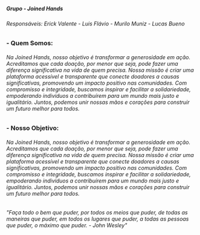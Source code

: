 ##### Grupo - Joined Hands

###### Responsáveis: Erick Valente - Luis Flávio - Murilo Muniz - Lucas Bueno

### - **Quem Somos:**

###### Na Joined Hands, nosso objetivo é transformar a generosidade em ação. Acreditamos que cada doação, por menor que seja, pode fazer uma diferença significativa na vida de quem precisa. Nossa missão é criar uma plataforma acessível e transparente que conecte doadores a causas significativas, promovendo um impacto positivo nas comunidades. Com compromisso e integridade, buscamos inspirar e facilitar a solidariedade, empoderando indivíduos a contribuírem para um mundo mais justo e igualitário. Juntos, podemos unir nossas mãos e corações para construir um futuro melhor para todos.

### - **Nosso Objetivo:**

 ###### Na Joined Hands, nosso objetivo é transformar a generosidade em ação. Acreditamos que cada doação, por menor que seja, pode fazer uma diferença significativa na vida de quem precisa. Nossa missão é criar uma plataforma acessível e transparente que conecte doadores a causas significativas, promovendo um impacto positivo nas comunidades. Com compromisso e integridade, buscamos inspirar e facilitar a solidariedade, empoderando indivíduos a contribuírem para um mundo mais justo e igualitário. Juntos, podemos unir nossas mãos e corações para construir um futuro melhor para todos.

###### *"Faça todo o bem que puder, por todos os meios que puder, de todas as maneiras que puder, em todos os lugares que puder, a todas as pessoas que puder, o máximo que puder. - John Wesley"*
